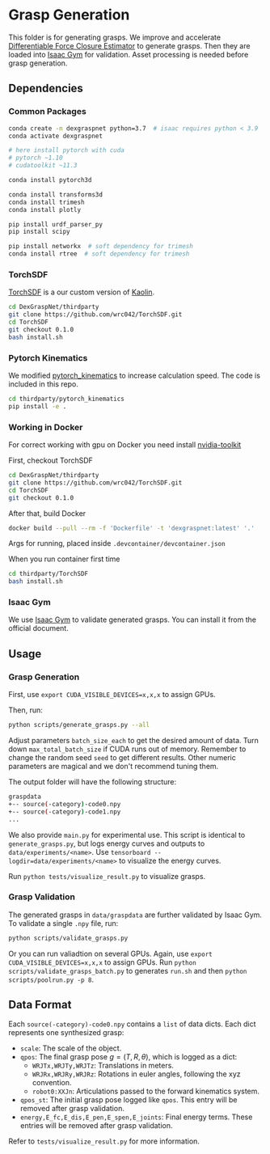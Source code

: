 # Grasp Generation

This folder is for generating grasps. We improve and accelerate [Differentiable Force Closure Estimator](https://arxiv.org/abs/2104.09194) to generate grasps. Then they are loaded into [Isaac Gym]((https://developer.nvidia.com/isaac-gym)) for validation. Asset processing is needed before grasp generation. 

## Dependencies

### Common Packages

```bash
conda create -n dexgraspnet python=3.7  # isaac requires python < 3.9
conda activate dexgraspnet

# here install pytorch with cuda
# pytorch ~1.10
# cudatoolkit ~11.3

conda install pytorch3d

conda install transforms3d
conda install trimesh
conda install plotly

pip install urdf_parser_py
pip install scipy

pip install networkx  # soft dependency for trimesh
conda install rtree  # soft dependency for trimesh
```

### TorchSDF

[TorchSDF](https://github.com/wrc042/TorchSDF) is a our custom version of [Kaolin](https://github.com/NVIDIAGameWorks/kaolin). 

```bash
cd DexGraspNet/thirdparty
git clone https://github.com/wrc042/TorchSDF.git
cd TorchSDF
git checkout 0.1.0
bash install.sh
```

### Pytorch Kinematics

We modified [pytorch_kinematics](https://github.com/UM-ARM-Lab/pytorch_kinematics) to increase calculation speed. The code is included in this repo. 

```bash
cd thirdparty/pytorch_kinematics
pip install -e .
```

### Working in Docker 

For correct working with gpu on Docker you need install [nvidia-toolkit](https://docs.nvidia.com/datacenter/cloud-native/container-toolkit/latest/install-guide.html)

First, checkout TorchSDF

```bash
cd DexGraspNet/thirdparty
git clone https://github.com/wrc042/TorchSDF.git
cd TorchSDF
git checkout 0.1.0
```
After that, build Docker

```bash
docker build --pull --rm -f 'Dockerfile' -t 'dexgraspnet:latest' '.'
```
Args for running, placed inside `.devcontainer/devcontainer.json`

When you run container first time 
```bash
cd thirdparty/TorchSDF
bash install.sh
```

### Isaac Gym

We use [Isaac Gym](https://developer.nvidia.com/isaac-gym) to validate generated grasps. You can install it from the official document.

## Usage

### Grasp Generation

First, use `export CUDA_VISIBLE_DEVICES=x,x,x` to assign GPUs. 

Then, run:

```bash
python scripts/generate_grasps.py --all
```

Adjust parameters `batch_size_each` to get the desired amount of data. Turn down `max_total_batch_size` if CUDA runs out of memory. Remember to change the random seed `seed` to get different results. Other numeric parameters are magical and we don't recommend tuning them. 

The output folder will have the following structure: 

```bash
graspdata
+-- source(-category)-code0.npy
+-- source(-category)-code1.npy
...
```

We also provide `main.py` for experimental use. This script is identical to `generate_grasps.py`, but logs energy curves and outputs to `data/experiments/<name>`. Use `tensorboard --logdir=data/experiments/<name>` to visualize the energy curves. 

Run `python tests/visualize_result.py` to visualize grasps.

### Grasp Validation

The generated grasps in `data/graspdata` are further validated by Isaac Gym. To validate a single `.npy` file, run:

```bash
python scripts/validate_grasps.py
```

Or you can run valiadtion on several GPUs. Again, use `export CUDA_VISIBLE_DEVICES=x,x,x` to assign GPUs. Run `python scripts/validate_grasps_batch.py` to generates `run.sh` and then `python scripts/poolrun.py -p 8`.

## Data Format

Each `source(-category)-code0.npy` contains a `list` of data dicts. Each dict represents one synthesized grasp: 

* `scale`: The scale of the object. 
* `qpos`: The final grasp pose $g=(T,R,\theta)$, which is logged as a dict: 
  * `WRJTx,WRJTy,WRJTz`: Translations in meters. 
  * `WRJRx,WRJRy,WRJRz`: Rotations in euler angles, following the xyz convention. 
  * `robot0:XXJn`: Articulations passed to the forward kinematics system. 
* `qpos_st`: The initial grasp pose logged like `qpos`. This entry will be removed after grasp validation. 
* `energy,E_fc,E_dis,E_pen,E_spen,E_joints`: Final energy terms. These entries will be removed after grasp validation. 

Refer to `tests/visualize_result.py` for more information. 

